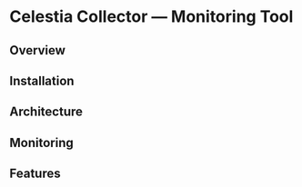 # Celestia Collector — Monitoring Tool

## Overview

## Installation

## Architecture

## Monitoring

## Features
